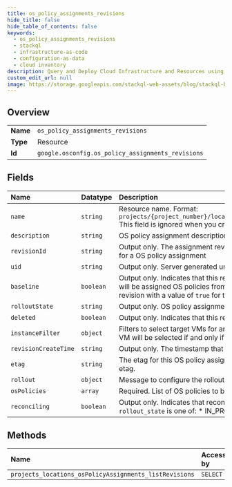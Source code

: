 ```yaml
---
title: os_policy_assignments_revisions
hide_title: false
hide_table_of_contents: false
keywords:
  - os_policy_assignments_revisions
  - stackql
  - infrastructure-as-code
  - configuration-as-data
  - cloud inventory
description: Query and Deploy Cloud Infrastructure and Resources using SQL
custom_edit_url: null
image: https://storage.googleapis.com/stackql-web-assets/blog/stackql-blog-post-featured-image.png
---
```

  
    

## Overview
<table><tbody>
<tr><td><b>Name</b></td><td><code>os_policy_assignments_revisions</code></td></tr>
<tr><td><b>Type</b></td><td>Resource</td></tr>
<tr><td><b>Id</b></td><td><code>google.osconfig.os_policy_assignments_revisions</code></td></tr>
</tbody></table>

## Fields
| Name | Datatype | Description |
|:-----|:---------|:------------|
| `name` | `string` | Resource name. Format: `projects/{project_number}/locations/{location}/osPolicyAssignments/{os_policy_assignment_id}` This field is ignored when you create an OS policy assignment. |
| `description` | `string` | OS policy assignment description. Length of the description is limited to 1024 characters. |
| `revisionId` | `string` | Output only. The assignment revision ID A new revision is committed whenever a rollout is triggered for a OS policy assignment |
| `uid` | `string` | Output only. Server generated unique id for the OS policy assignment resource. |
| `baseline` | `boolean` | Output only. Indicates that this revision has been successfully rolled out in this zone and new VMs will be assigned OS policies from this revision. For a given OS policy assignment, there is only one revision with a value of `true` for this field. |
| `rolloutState` | `string` | Output only. OS policy assignment rollout state |
| `deleted` | `boolean` | Output only. Indicates that this revision deletes the OS policy assignment. |
| `instanceFilter` | `object` | Filters to select target VMs for an assignment. If more than one filter criteria is specified below, a VM will be selected if and only if it satisfies all of them. |
| `revisionCreateTime` | `string` | Output only. The timestamp that the revision was created. |
| `etag` | `string` | The etag for this OS policy assignment. If this is provided on update, it must match the server's etag. |
| `rollout` | `object` | Message to configure the rollout at the zonal level for the OS policy assignment. |
| `osPolicies` | `array` | Required. List of OS policies to be applied to the VMs. |
| `reconciling` | `boolean` | Output only. Indicates that reconciliation is in progress for the revision. This value is `true` when the `rollout_state` is one of: * IN_PROGRESS * CANCELLING |
## Methods
| Name | Accessible by | Required Params |
|:-----|:--------------|:----------------|
| `projects_locations_osPolicyAssignments_listRevisions` | `SELECT` | `name` |

